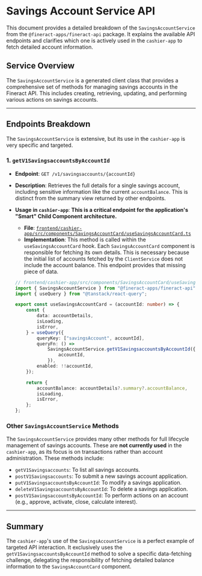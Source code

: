 # Savings Account Service API

This document provides a detailed breakdown of the `SavingsAccountService` from the `@fineract-apps/fineract-api` package. It explains the available API endpoints and clarifies which one is actively used in the `cashier-app` to fetch detailed account information.

## Service Overview

The `SavingsAccountService` is a generated client class that provides a comprehensive set of methods for managing savings accounts in the Fineract API. This includes creating, retrieving, updating, and performing various actions on savings accounts.

---

## Endpoints Breakdown

The `SavingsAccountService` is extensive, but its use in the `cashier-app` is very specific and targeted.

### 1. `getV1SavingsaccountsByAccountId`

-   **Endpoint**: `GET /v1/savingsaccounts/{accountId}`
-   **Description**: Retrieves the full details for a single savings account, including sensitive information like the current `accountBalance`. This is distinct from the summary view returned by other endpoints.
-   **Usage in `cashier-app`**: **This is a critical endpoint for the application's "Smart" Child Component architecture.**
    -   **File**: [`frontend/cashier-app/src/components/SavingsAccountCard/useSavingsAccountCard.ts`](frontend/cashier-app/src/components/SavingsAccountCard/useSavingsAccountCard.ts:12)
    -   **Implementation**: This method is called within the `useSavingsAccountCard` hook. Each `SavingsAccountCard` component is responsible for fetching its own details. This is necessary because the initial list of accounts fetched by the `ClientService` does not include the account balance. This endpoint provides that missing piece of data.

    ```typescript
    // frontend/cashier-app/src/components/SavingsAccountCard/useSavingsAccountCard.ts
    import { SavingsAccountService } from "@fineract-apps/fineract-api";
    import { useQuery } from "@tanstack/react-query";

    export const useSavingsAccountCard = (accountId: number) => {
    	const {
    		data: accountDetails,
    		isLoading,
    		isError,
    	} = useQuery({
    		queryKey: ["savingsAccount", accountId],
    		queryFn: () =>
    			SavingsAccountService.getV1SavingsaccountsByAccountId({
    				accountId,
    			}),
    		enabled: !!accountId,
    	});

    	return {
    		accountBalance: accountDetails?.summary?.accountBalance,
    		isLoading,
    		isError,
    	};
    };
    ```

### Other `SavingsAccountService` Methods

The `SavingsAccountService` provides many other methods for full lifecycle management of savings accounts. These are **not currently used** in the `cashier-app`, as its focus is on transactions rather than account administration. These methods include:

-   `getV1Savingsaccounts`: To list all savings accounts.
-   `postV1Savingsaccounts`: To submit a new savings account application.
-   `putV1SavingsaccountsByAccountId`: To modify a savings application.
-   `deleteV1SavingsaccountsByAccountId`: To delete a savings application.
-   `postV1SavingsaccountsByAccountId`: To perform actions on an account (e.g., approve, activate, close, calculate interest).

---

## Summary

The `cashier-app`'s use of the `SavingsAccountService` is a perfect example of targeted API interaction. It exclusively uses the `getV1SavingsaccountsByAccountId` method to solve a specific data-fetching challenge, delegating the responsibility of fetching detailed balance information to the `SavingsAccountCard` component.